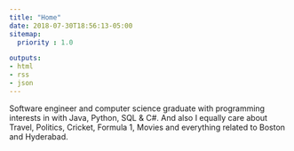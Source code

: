 ```yaml
---
title: "Home"
date: 2018-07-30T18:56:13-05:00
sitemap:
  priority : 1.0

outputs:
- html
- rss
- json
---
```

<p>Software engineer and computer science graduate with programming interests in with Java, Python, SQL & C#. And also I equally care about Travel, Politics, Cricket, Formula 1, Movies and everything related to Boston and Hyderabad.</p>
